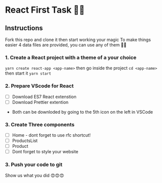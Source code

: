 # React First Task 💃🏻


## Instructions

Fork this repo and clone it then start working your magic
To make things easier 4 data files are provided, you can use any of them 🙏🏼

### 1. Create a React project with a theme of a your choice
`yarn create react-app <app-name>`
then go inside the project `cd <app-name>`
then start it `yarn start`
### 2. Prepare VScode for React
- [ ] Download ES7 React extenstion
- [ ] Download Prettier extention
- Both can be downloded by going to the 5th icon on the left in VSCode
### 3. Create Three components 
- [ ] Home - dont forget to use rfc shortcut!
- [ ] ProductsList
- [ ] Product 
- [ ] Dont forget to style your website

### 3. Push your code to git 
Show us what you did 😍😍😍
